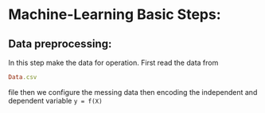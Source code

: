 # Machine-Learning Basic Steps:

## Data preprocessing:
In this step make the data for operation. First read the data from 
```ruby 
Data.csv 
``` 
file then we configure the messing data then  encoding the independent and dependent variable
```y = f(X)```
